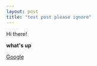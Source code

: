 ```yaml
---
layout:	post
title: "test post please ignore"
---
```

Hi there!

**what's up**

[Google](https://google.com/)

